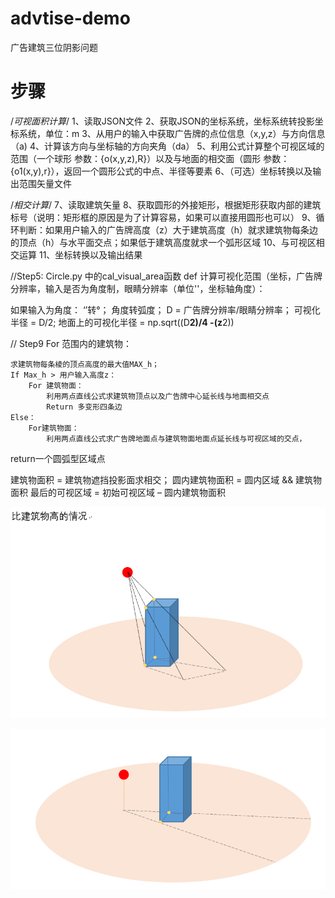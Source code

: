 # advtise-demo

广告建筑三位阴影问题


# 步骤

/*可视面积计算*/
1、读取JSON文件
2、获取JSON的坐标系统，坐标系统转投影坐标系统，单位：m
3、从用户的输入中获取广告牌的点位信息（x,y,z）与方向信息（a)
4、计算该方向与坐标轴的方向夹角（da）
5、利用公式计算整个可视区域的范围（一个球形 参数：{o(x,y,z),R}）以及与地面的相交面（圆形 参数：{o1(x,y),r}），返回一个圆形公式的中点、半径等要素
6、（可选）坐标转换以及输出范围矢量文件

/*相交计算*/
7、读取建筑矢量
8、获取圆形的外接矩形，根据矩形获取内部的建筑标号（说明：矩形框的原因是为了计算容易，如果可以直接用圆形也可以）
9、循环判断：如果用户输入的广告牌高度（z）大于建筑高度（h）就求建筑物每条边的顶点（h）与水平面交点；如果低于建筑高度就求一个弧形区域
10、与可视区相交运算
11、坐标转换以及输出结果

//Step5:
Circle.py 中的cal_visual_area函数
def  计算可视化范围（坐标，广告牌分辨率，输入是否为角度制，眼睛分辨率（单位''，坐标轴角度）：

如果输入为角度：
	‘’转°；
	角度转弧度；
D = 广告牌分辨率/眼睛分辨率；
可视化半径 = D/2;
地面上的可视化半径 = np.sqrt((D**2)/4 -(z**2))

// Step9
For 范围内的建筑物：

    求建筑物每条棱的顶点高度的最大值MAX_h；
	If Max_h > 用户输入高度z：
		For 建筑物面：
			利用两点直线公式求建筑物顶点以及广告牌中心延长线与地面相交点
			Return 多变形四条边
	Else：
		For建筑物面：
			利用两点直线公式求广告牌地面点与建筑物面地面点延长线与可视区域的交点，
return一个圆弧型区域点

建筑物面积 = 建筑物遮挡投影面求相交；
圆内建筑物面积 = 圆内区域 && 建筑物面积
最后的可视区域 = 初始可视区域 – 圆内建筑物面积

![1646319023927.png](image/README/1646319023927.png)

![1646319030730.png](image/README/1646319030730.png)
